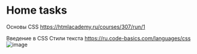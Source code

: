 # Home tasks

Основы CSS
https://htmlacademy.ru/courses/307/run/1

Введение в CSS
Стили текста
https://ru.code-basics.com/languages/css
![image](https://user-images.githubusercontent.com/113675674/193464218-c3c4581e-e768-4cb5-8060-e01d11e084cf.png)

